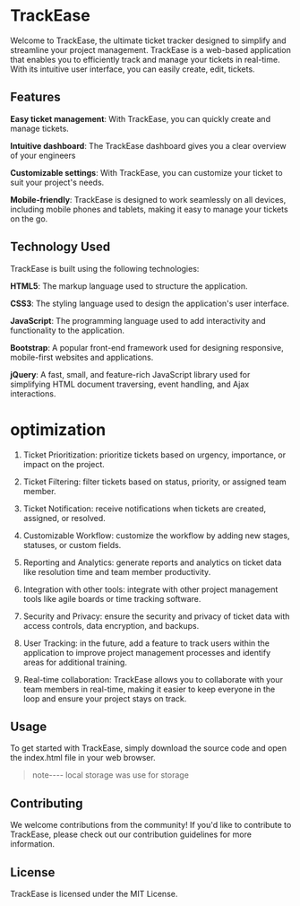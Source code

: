 # TrackEase
Welcome to TrackEase, the ultimate ticket tracker designed to simplify and streamline your project management. TrackEase is a web-based application that enables you to efficiently track and manage your tickets in real-time. With its intuitive user interface, you can easily create, edit, tickets.

## Features
**Easy ticket management**: With TrackEase, you can quickly create and manage tickets.

__Intuitive dashboard__: The TrackEase dashboard gives you a clear overview of your engineers

__Customizable settings__: With TrackEase, you can customize your ticket to suit your project's needs.

__Mobile-friendly__: TrackEase is designed to work seamlessly on all devices, including mobile phones and tablets, making it easy to manage your tickets on the go.

## Technology Used
TrackEase is built using the following technologies:

__HTML5__: The markup language used to structure the application.

__CSS3__: The styling language used to design the application's user interface.

__JavaScript__: The programming language used to add interactivity and functionality to the application.

__Bootstrap__: A popular front-end framework used for designing responsive, mobile-first websites and applications.

__jQuery__: A fast, small, and feature-rich JavaScript library used for simplifying HTML document traversing, event handling, and Ajax interactions.

# optimization
1. Ticket Prioritization: prioritize tickets based on urgency, importance, or impact on the project.

2. Ticket Filtering: filter tickets based on status, priority, or assigned team member.

3. Ticket Notification: receive notifications when tickets are created, assigned, or resolved.

4. Customizable Workflow: customize the workflow by adding new stages, statuses, or custom fields.

5. Reporting and Analytics: generate reports and analytics on ticket data like resolution time and team member productivity.

6. Integration with other tools: integrate with other project management tools like agile boards or time tracking software.

7. Security and Privacy: ensure the security and privacy of ticket data with access controls, data encryption, and backups.

8. User Tracking: in the future, add a feature to track users within the application to improve project management processes and identify areas for additional training.

9. Real-time collaboration: TrackEase allows you to collaborate with your team members in real-time, making it easier to keep everyone in the loop and ensure your project stays on track.

## Usage
To get started with TrackEase, simply download the source code and open the index.html file in your web browser.
>note----  local storage was use for storage

## Contributing
We welcome contributions from the community! If you'd like to contribute to TrackEase, please check out our contribution guidelines for more information.

## License
TrackEase is licensed under the MIT License.
